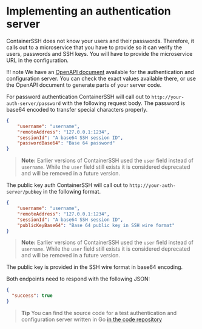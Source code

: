 <h1>Implementing an authentication server</h1>

ContainerSSH does not know your users and their passwords. Therefore, it calls out to a microservice that you have to
provide so it can verify the users, passwords and SSH keys. You will have to provide the microservice URL in the
configuration.

!!! note
    We have an [OpenAPI document](../api/authconfig) available for the authentication and configuration server. You can
    check the exact values available there, or use the OpenAPI document to generate parts of your server code.

For password authentication ContainerSSH will call out to `http://your-auth-server/password` with the following request
body. The password is base64 encoded to transfer special characters properly.

```json
{
    "username": "username",
    "remoteAddress": "127.0.0.1:1234",
    "sessionId": "A base64 SSH session ID",
    "passwordBase64": "Base 64 password"
}
```

> **Note:** Earlier versions of ContainerSSH used the `user` field instead of `username`. While the `user` field still
> exists it is considered deprecated and will be removed in a future version.

The public key auth ContainerSSH will call out to `http://your-auth-server/pubkey` in the following format.

```json
{
    "username": "username",
    "remoteAddress": "127.0.0.1:1234",
    "sessionId": "A base64 SSH session ID",
    "publicKeyBase64": "Base 64 public key in SSH wire format"
}
```

> **Note:** Earlier versions of ContainerSSH used the `user` field instead of `username`. While the `user` field still
> exists it is considered deprecated and will be removed in a future version.

The public key is provided in the SSH wire format in base64 encoding.

Both endpoints need to respond with the following JSON:

```json
{
  "success": true
}
```

> **Tip** You can find the source code for a test authentication and configuration server written in Go
> [in the code repository](https://github.com/janoszen/containerssh/blob/stable/cmd/containerssh-testauthconfigserver/main.go)
